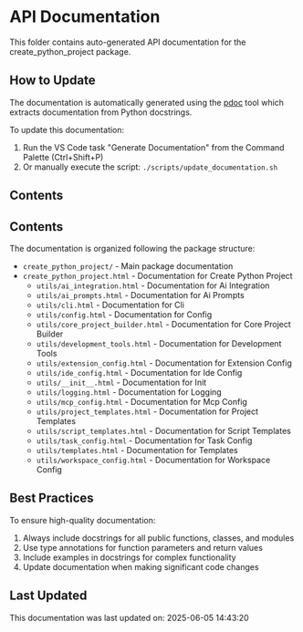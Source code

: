 # API Documentation

This folder contains auto-generated API documentation for the create_python_project package.

## How to Update

The documentation is automatically generated using the [pdoc](https://pdoc.dev/) tool which extracts documentation from Python docstrings.

To update this documentation:

1. Run the VS Code task "Generate Documentation" from the Command Palette (Ctrl+Shift+P)
2. Or manually execute the script: `./scripts/update_documentation.sh`

## Contents

## Contents

The documentation is organized following the package structure:

- `create_python_project/` - Main package documentation
- `create_python_project.html` - Documentation for Create Python Project
  - `utils/ai_integration.html` - Documentation for Ai Integration
  - `utils/ai_prompts.html` - Documentation for Ai Prompts
  - `utils/cli.html` - Documentation for Cli
  - `utils/config.html` - Documentation for Config
  - `utils/core_project_builder.html` - Documentation for Core Project Builder
  - `utils/development_tools.html` - Documentation for Development Tools
  - `utils/extension_config.html` - Documentation for Extension Config
  - `utils/ide_config.html` - Documentation for Ide Config
  - `utils/__init__.html` - Documentation for   Init  
  - `utils/logging.html` - Documentation for Logging
  - `utils/mcp_config.html` - Documentation for Mcp Config
  - `utils/project_templates.html` - Documentation for Project Templates
  - `utils/script_templates.html` - Documentation for Script Templates
  - `utils/task_config.html` - Documentation for Task Config
  - `utils/templates.html` - Documentation for Templates
  - `utils/workspace_config.html` - Documentation for Workspace Config

## Best Practices

To ensure high-quality documentation:

1. Always include docstrings for all public functions, classes, and modules
2. Use type annotations for function parameters and return values
3. Include examples in docstrings for complex functionality
4. Update documentation when making significant code changes

## Last Updated

This documentation was last updated on: 2025-06-05 14:43:20
